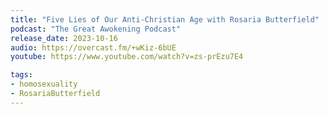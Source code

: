 ```yaml
---
title: "Five Lies of Our Anti-Christian Age with Rosaria Butterfield"
podcast: "The Great Awokening Podcast"
release_date: 2023-10-16
audio: https://overcast.fm/+wKiz-6bUE
youtube: https://www.youtube.com/watch?v=zs-prEzu7E4

tags: 
- homosexuality
- RosariaButterfield
---
```

